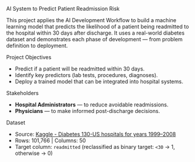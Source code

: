  AI System to Predict Patient Readmission Risk

This project applies the AI Development Workflow to build a machine learning model that predicts the likelihood of a patient being readmitted to the hospital within 30 days after discharge. It uses a real-world diabetes dataset and demonstrates each phase of development — from problem definition to deployment.

 Project Objectives

- Predict if a patient will be readmitted within 30 days.
- Identify key predictors (lab tests, procedures, diagnoses).
- Deploy a trained model that can be integrated into hospital systems.

 Stakeholders

- **Hospital Administrators** — to reduce avoidable readmissions.
- **Physicians** — to make informed post-discharge decisions.

Dataset

- Source: [Kaggle - Diabetes 130-US hospitals for years 1999–2008](https://www.kaggle.com/datasets/sonalisingh1411/hospital-readmission)
- Rows: 101,766 | Columns: 50
- Target column: `readmitted` (reclassified as binary target: `<30` → 1, otherwise → 0)




